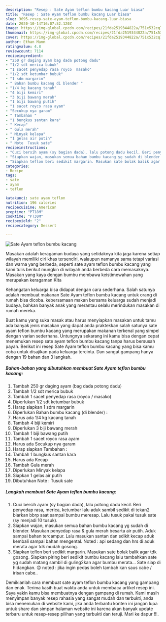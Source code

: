 ```yaml
---
description: "Resep : Sate Ayam teflon bumbu kacang Luar biasa"
title: "Resep : Sate Ayam teflon bumbu kacang Luar biasa"
slug: 3095-resep-sate-ayam-teflon-bumbu-kacang-luar-biasa
date: 2020-10-14T16:07:52.120Z
image: https://img-global.cpcdn.com/recipes/21fda2519344822a/751x532cq70/sate-ayam-teflon-bumbu-kacang-foto-resep-utama.jpg
thumbnail: https://img-global.cpcdn.com/recipes/21fda2519344822a/751x532cq70/sate-ayam-teflon-bumbu-kacang-foto-resep-utama.jpg
cover: https://img-global.cpcdn.com/recipes/21fda2519344822a/751x532cq70/sate-ayam-teflon-bumbu-kacang-foto-resep-utama.jpg
author: Ethan Mann
ratingvalue: 4.8
reviewcount: 7114
recipeingredient:
- "250 gr daging ayam bag dada potong dadu"
- "1/2 sdt merica bubuk"
- "1 sacet penyedap rasa royco  masako"
- "1/2 sdt ketumbar bubuk"
- "1 sdm margarin"
- " Bahan bumbu kacang di blender "
- "1/4 kg kacang tanah"
- "4 biji kemiri"
- "3 biji bawang merah"
- "1 biji bawang putih"
- "1 sacet royco rasa ayam"
- "Secukup nya garam"
- " Tambahan "
- "1 bungkus santan kara"
- " Kecap"
- " Gula merah"
- " Minyak kelapa"
- "1 gelas air putih"
- " Note  Tusuk sate"
recipeinstructions:
- "Cuci bersih ayam (sy bagian dada), lalu potong dadu kecil. Beri penyedap rasa, merica, ketumbar lalu aduk sambil sedikit di tekan2 biarkan bbrp saat sampai bumbu meresap. Lalu tusuk pakai tusuk sate (sy menjadi 10 tusuk)."
- "Siapkan wajan, masukan semua bahan bumbu kacang yg sudah di blender. Masukan penyedap rasa &amp; gula merah besarta air putih. Aduk sampai bahan tercampur. Lalu masukan santan dan sdikit kecap aduk kembali sampai bahan mengental. Noted : api sedang dan hrs di aduk merata agar tdk mudah gosong."
- "Siapkan teflon beri sedikit margarin. Masukan sate bolak balik agar tdk gosong. Siapkan piring beri sedikit bumbu kacang lalu tambahkan sate yg sudah matang sambil di guling2kan agar bumbu merata... Sate siap di hidangkan. 😊 noted : jika ingin pedas boleh tambah kan saus cabe / irisan cabe.."
categories:
- Recipe
tags:
- sate
- ayam
- teflon

katakunci: sate ayam teflon 
nutrition: 196 calories
recipecuisine: American
preptime: "PT18M"
cooktime: "PT30M"
recipeyield: "2"
recipecategory: Dessert

---
```



![Sate Ayam teflon bumbu kacang](https://img-global.cpcdn.com/recipes/21fda2519344822a/751x532cq70/sate-ayam-teflon-bumbu-kacang-foto-resep-utama.jpg)

Masakan adalah keragaman budaya yang setidaknya kita jaga karena setiap wilayah memiliki ciri khas tersendiri, walaupun namanya sama tetapi variasi dan warna yang berbeda, seperti sate ayam teflon bumbu kacang yang kami tulis berikut mungkin di wilayah anda berbeda cara memasaknya. Masakan yang kaya dengan bumbu membawa keistimewahan yang merupakan keragaman Kita

Kehangatan keluarga bisa didapat dengan cara sederhana. Salah satunya adalah membuat makanan Sate Ayam teflon bumbu kacang untuk orang di rumah bisa dicoba. kebersamaan makan bersama keluarga sudah menjadi budaya, bahkan banyak anak yang merantau selalu merindukan masakan di rumah mereka.



Buat kamu yang suka masak atau harus menyiapkan masakan untuk tamu ada banyak jenis masakan yang dapat anda praktekkan salah satunya sate ayam teflon bumbu kacang yang merupakan makanan terkenal yang simpel dengan varian sederhana. Untungnya sekarang ini kamu bisa dengan cepat menemukan resep sate ayam teflon bumbu kacang tanpa harus bersusah payah.
Berikut ini resep Sate Ayam teflon bumbu kacang yang bisa kamu coba untuk disajikan pada keluarga tercinta. Dan sangat gampang hanya dengan 19 bahan dan 3 langkah.


<!--inarticleads1-->

##### Bahan-bahan yang dibutuhkan membuat Sate Ayam teflon bumbu kacang:

1. Tambah 250 gr daging ayam (bag dada potong dadu)
1. Tambah 1/2 sdt merica bubuk
1. Tambah 1 sacet penyedap rasa (royco / masako)
1. Diperlukan 1/2 sdt ketumbar bubuk
1. Harap siapkan 1 sdm margarin
1. Diperlukan  Bahan bumbu kacang (di blender) :
1. Harus ada 1/4 kg kacang tanah
1. Tambah 4 biji kemiri
1. Diperlukan 3 biji bawang merah
1. Tambah 1 biji bawang putih
1. Tambah 1 sacet royco rasa ayam
1. Harus ada Secukup nya garam
1. Harap siapkan  Tambahan :
1. Tambah 1 bungkus santan kara
1. Harus ada  Kecap
1. Tambah  Gula merah
1. Diperlukan  Minyak kelapa
1. Siapkan 1 gelas air putih
1. Dibutuhkan  Note : Tusuk sate




<!--inarticleads2-->

##### Langkah membuat  Sate Ayam teflon bumbu kacang:

1. Cuci bersih ayam (sy bagian dada), lalu potong dadu kecil. Beri penyedap rasa, merica, ketumbar lalu aduk sambil sedikit di tekan2 biarkan bbrp saat sampai bumbu meresap. Lalu tusuk pakai tusuk sate (sy menjadi 10 tusuk).
1. Siapkan wajan, masukan semua bahan bumbu kacang yg sudah di blender. Masukan penyedap rasa &amp; gula merah besarta air putih. Aduk sampai bahan tercampur. Lalu masukan santan dan sdikit kecap aduk kembali sampai bahan mengental. Noted : api sedang dan hrs di aduk merata agar tdk mudah gosong.
1. Siapkan teflon beri sedikit margarin. Masukan sate bolak balik agar tdk gosong. Siapkan piring beri sedikit bumbu kacang lalu tambahkan sate yg sudah matang sambil di guling2kan agar bumbu merata... Sate siap di hidangkan. 😊 noted : jika ingin pedas boleh tambah kan saus cabe / irisan cabe..




Demikianlah cara membuat sate ayam teflon bumbu kacang yang gampang dan enak. Terima kasih buat waktu anda untuk membaca artikel resep ini. Saya yakin kamu bisa membuatnya dengan gampang di rumah. Kami masih menyimpan banyak resep rahasia yang sangat mudah dan terbukti, anda bisa menemukan di website kami, jika anda terbantu konten ini jangan lupa untuk share dan simpan halaman website ini karena akan banyak update terbaru untuk resep-resep pilihan yang terbukti dan teruji. Mari ke dapur !!!. 
